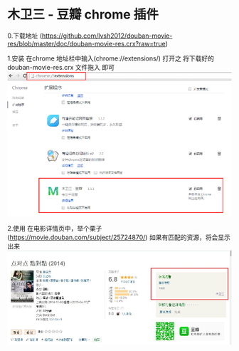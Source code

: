# 木卫三 - 豆瓣 chrome 插件 

0.下载地址 (https://github.com/lvsh2012/douban-movie-res/blob/master/doc/douban-movie-res.crx?raw=true)


1.安装
  在chrome 地址栏中输入(chrome://extensions/) 打开之
  将下载好的 douban-movie-res.crx 文件拖入 即可
  ![](https://raw.githubusercontent.com/lvsh2012/douban-movie-res/master/doc/1.png)

  
2.使用
  在电影详情页中，举个栗子(https://movie.douban.com/subject/25724870/)
  如果有匹配的资源，将会显示出来
  ![](https://raw.githubusercontent.com/lvsh2012/douban-movie-res/master/doc/2.jpg)
